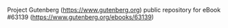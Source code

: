 Project Gutenberg (https://www.gutenberg.org) public repository for
eBook #63139 (https://www.gutenberg.org/ebooks/63139)
